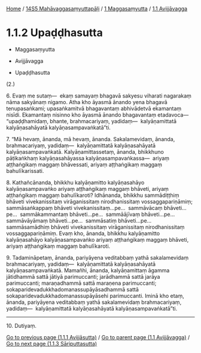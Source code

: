 
[Home](/) / [14S5 Mahāvaggasaṃyuttapāḷi](../...md) / [1 Maggasaṃyutta](...md) / [1.1 Avijjāvagga](../14S5/1/1.1.md)

# 1.1.2 Upaḍḍhasutta

* Maggasaṃyutta

* Avijjāvagga

* Upaḍḍhasutta

(2.)

6\. Evaṃ me sutaṃ—  ekaṃ samayaṃ bhagavā sakyesu viharati nagarakaṃ nāma sakyānaṃ nigamo. Atha kho āyasmā ānando yena bhagavā tenupasaṅkami; upasaṅkamitvā bhagavantaṃ abhivādetvā ekamantaṃ nisīdi. Ekamantaṃ nisinno kho āyasmā ānando bhagavantaṃ etadavoca—  “upaḍḍhamidaṃ, bhante, brahmacariyaṃ, yadidaṃ—  kalyāṇamittatā kalyāṇasahāyatā kalyāṇasampavaṅkatā”ti.

7\. “Mā hevaṃ, ānanda, mā hevaṃ, ānanda. Sakalamevidaṃ, ānanda, brahmacariyaṃ, yadidaṃ—  kalyāṇamittatā kalyāṇasahāyatā kalyāṇasampavaṅkatā. Kalyāṇamittassetaṃ, ānanda, bhikkhuno pāṭikaṅkhaṃ kalyāṇasahāyassa kalyāṇasampavaṅkassa—  ariyaṃ aṭṭhaṅgikaṃ maggaṃ bhāvessati, ariyaṃ aṭṭhaṅgikaṃ maggaṃ bahulīkarissati.

8\. Kathañcānanda, bhikkhu kalyāṇamitto kalyāṇasahāyo kalyāṇasampavaṅko ariyaṃ aṭṭhaṅgikaṃ maggaṃ bhāveti, ariyaṃ aṭṭhaṅgikaṃ maggaṃ bahulīkaroti? Idhānanda, bhikkhu sammādiṭṭhiṃ bhāveti vivekanissitaṃ virāganissitaṃ nirodhanissitaṃ vossaggapariṇāmiṃ; sammāsaṅkappaṃ bhāveti vivekanissitaṃ…pe…  sammāvācaṃ bhāveti…pe…  sammākammantaṃ bhāveti…pe…  sammāājīvaṃ bhāveti…pe…  sammāvāyāmaṃ bhāveti…pe…  sammāsatiṃ bhāveti…pe…  sammāsamādhiṃ bhāveti vivekanissitaṃ virāganissitaṃ nirodhanissitaṃ vossaggapariṇāmiṃ. Evaṃ kho, ānanda, bhikkhu kalyāṇamitto kalyāṇasahāyo kalyāṇasampavaṅko ariyaṃ aṭṭhaṅgikaṃ maggaṃ bhāveti, ariyaṃ aṭṭhaṅgikaṃ maggaṃ bahulīkaroti.

9\. Tadamināpetaṃ, ānanda, pariyāyena veditabbaṃ yathā sakalamevidaṃ brahmacariyaṃ, yadidaṃ—  kalyāṇamittatā kalyāṇasahāyatā kalyāṇasampavaṅkatā. Mamañhi, ānanda, kalyāṇamittaṃ āgamma jātidhammā sattā jātiyā parimuccanti; jarādhammā sattā jarāya parimuccanti; maraṇadhammā sattā maraṇena parimuccanti; sokaparidevadukkhadomanassupāyāsadhammā sattā sokaparidevadukkhadomanassupāyāsehi parimuccanti. Iminā kho etaṃ, ānanda, pariyāyena veditabbaṃ yathā sakalamevidaṃ brahmacariyaṃ, yadidaṃ—  kalyāṇamittatā kalyāṇasahāyatā kalyāṇasampavaṅkatā”ti.

---

10\. Dutiyaṃ.



[Go to previous page (1.1.1 Avijjāsutta)](1.1.1.md) / [Go to parent page (1.1 Avijjāvagga)](../14S5/1/1.1.md) / [Go to next page (1.1.3 Sāriputtasutta)](1.1.3.md)


